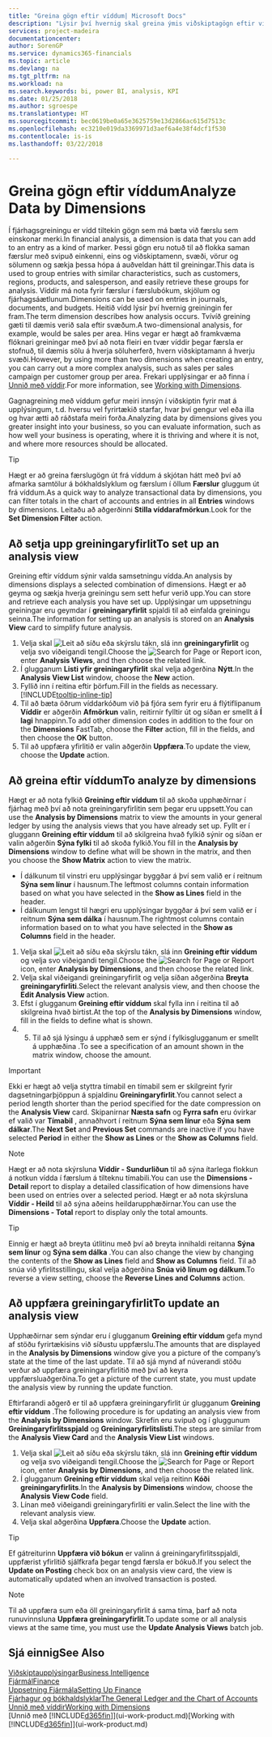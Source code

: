 ```yaml
---
title: "Greina gögn eftir víddum| Microsoft Docs"
description: "Lýsir því hvernig skal greina ýmis viðskiptagögn eftir víddum."
services: project-madeira
documentationcenter: 
author: SorenGP
ms.service: dynamics365-financials
ms.topic: article
ms.devlang: na
ms.tgt_pltfrm: na
ms.workload: na
ms.search.keywords: bi, power BI, analysis, KPI
ms.date: 01/25/2018
ms.author: sgroespe
ms.translationtype: HT
ms.sourcegitcommit: bec0619be0a65e3625759e13d2866ac615d7513c
ms.openlocfilehash: ec3210e019da3369971d3aef6a4e38f4dcf1f530
ms.contentlocale: is-is
ms.lasthandoff: 03/22/2018

---
```

#  <a name="analyze-data-by-dimensions"></a><span data-ttu-id="3e6a1-103">Greina gögn eftir víddum</span><span class="sxs-lookup"><span data-stu-id="3e6a1-103">Analyze Data by Dimensions</span></span>
<span data-ttu-id="3e6a1-104">Í fjárhagsgreiningu er vídd tiltekin gögn sem má bæta við færslu sem einskonar merki.</span><span class="sxs-lookup"><span data-stu-id="3e6a1-104">In financial analysis, a dimension is data that you can add to an entry as a kind of marker.</span></span> <span data-ttu-id="3e6a1-105">Þessi gögn eru notuð til að flokka saman færslur með svipuð einkenni, eins og viðskiptamenn, svæði, vörur og sölumenn og sækja þessa hópa á auðveldan hátt til greiningar.</span><span class="sxs-lookup"><span data-stu-id="3e6a1-105">This data is used to group entries with similar characteristics, such as customers, regions, products, and salesperson, and easily retrieve these groups for analysis.</span></span> <span data-ttu-id="3e6a1-106">Víddir má nota fyrir færslur í færslubókum, skjölum og fjárhagsáætlunum.</span><span class="sxs-lookup"><span data-stu-id="3e6a1-106">Dimensions can be used on entries in journals, documents, and budgets.</span></span> <span data-ttu-id="3e6a1-107">Heitið vídd lýsir því hvernig greiningin fer fram.</span><span class="sxs-lookup"><span data-stu-id="3e6a1-107">The term dimension describes how analysis occurs.</span></span> <span data-ttu-id="3e6a1-108">Tvívíð greining gæti til dæmis verið sala eftir svæðum.</span><span class="sxs-lookup"><span data-stu-id="3e6a1-108">A two-dimensional analysis, for example, would be sales per area.</span></span> <span data-ttu-id="3e6a1-109">Hins vegar er hægt að framkvæma flóknari greiningar með því að nota fleiri en tvær víddir þegar færsla er stofnuð, til dæmis sölu á hverja söluherferð, hvern viðskiptamann á hverju svæði.</span><span class="sxs-lookup"><span data-stu-id="3e6a1-109">However, by using more than two dimensions when creating an entry, you can carry out a more complex analysis, such as sales per sales campaign per customer group per area.</span></span> <span data-ttu-id="3e6a1-110">Frekari upplýsingar er að finna í [Unnið með víddir](finance-dimensions.md).</span><span class="sxs-lookup"><span data-stu-id="3e6a1-110">For more information, see [Working with Dimensions](finance-dimensions.md).</span></span>

<span data-ttu-id="3e6a1-111">Gagnagreining með víddum gefur meiri innsýn í viðskiptin fyrir mat á upplýsingum, t.d. hversu vel fyrirtækið starfar, hvar því gengur vel eða illa og hvar ætti að ráðstafa meiri forða.</span><span class="sxs-lookup"><span data-stu-id="3e6a1-111">Analyzing data by dimensions gives you greater insight into your business, so you can evaluate information, such as how well your business is operating, where it is thriving and where it is not, and where more resources should be allocated.</span></span>

> [!TIP]
> <span data-ttu-id="3e6a1-112">Hægt er að greina færslugögn út frá víddum á skjótan hátt með því að afmarka samtölur á bókhaldslyklum og færslum í öllum **Færslur** gluggum út frá víddum.</span><span class="sxs-lookup"><span data-stu-id="3e6a1-112">As a quick way to analyze transactional data by dimensions, you can filter totals in the chart of accounts and entries in all **Entries** windows by dimensions.</span></span> <span data-ttu-id="3e6a1-113">Leitaðu að aðgerðinni **Stilla víddarafmörkun**.</span><span class="sxs-lookup"><span data-stu-id="3e6a1-113">Look for the **Set Dimension Filter** action.</span></span>

## <a name="to-set-up-an-analysis-view"></a><span data-ttu-id="3e6a1-114">Að setja upp greiningaryfirlit</span><span class="sxs-lookup"><span data-stu-id="3e6a1-114">To set up an analysis view</span></span>  
<span data-ttu-id="3e6a1-115">Greining eftir víddum sýnir valda samsetningu vídda.</span><span class="sxs-lookup"><span data-stu-id="3e6a1-115">An analysis by dimensions displays a selected combination of dimensions.</span></span> <span data-ttu-id="3e6a1-116">Hægt er að geyma og sækja hverja greiningu sem sett hefur verið upp.</span><span class="sxs-lookup"><span data-stu-id="3e6a1-116">You can store and retrieve each analysis you have set up.</span></span> <span data-ttu-id="3e6a1-117">Upplýsingar um uppsetningu greiningar eru geymdar í **greiningaryfirlit** spjaldi til að einfalda greiningu seinna.</span><span class="sxs-lookup"><span data-stu-id="3e6a1-117">The information for setting up an analysis is stored on an **Analysis View** card to simplify future analysis.</span></span>  

1. <span data-ttu-id="3e6a1-118">Velja skal ![Leit að síðu eða skýrslu](media/ui-search/search_small.png "Leit að síðu eða skýrslu táknið") tákn, slá inn **greiningaryfirlit** og velja svo viðeigandi tengil.</span><span class="sxs-lookup"><span data-stu-id="3e6a1-118">Choose the ![Search for Page or Report](media/ui-search/search_small.png "Search for Page or Report icon") icon, enter **Analysis Views**, and then choose the related link.</span></span>  
2. <span data-ttu-id="3e6a1-119">Í glugganum **Listi yfir greiningaryfirlit** skal velja aðgerðina **Nýtt**.</span><span class="sxs-lookup"><span data-stu-id="3e6a1-119">In the **Analysis View List** window, choose the **New** action.</span></span>
3. <span data-ttu-id="3e6a1-120">Fyllið inn í reitina eftir þörfum.</span><span class="sxs-lookup"><span data-stu-id="3e6a1-120">Fill in the fields as necessary.</span></span> [!INCLUDE[tooltip-inline-tip](includes/tooltip-inline-tip_md.md)]
4. <span data-ttu-id="3e6a1-121">Til að bæta öðrum víddarkóðum við þá fjóra sem fyrir eru á flýtiflipanum **Víddir** er aðgerðin **Afmörkun** valin, reitirnir fylltir út og síðan er smellt á **Í lagi** hnappinn.</span><span class="sxs-lookup"><span data-stu-id="3e6a1-121">To add other dimension codes in addition to the four on the **Dimensions** FastTab, choose the **Filter** action, fill in the fields, and then choose the **OK** button.</span></span>  
5. <span data-ttu-id="3e6a1-122">Til að uppfæra yfirlitið er valin aðgerðin **Uppfæra**.</span><span class="sxs-lookup"><span data-stu-id="3e6a1-122">To update the view, choose the **Update** action.</span></span>

## <a name="to-analyze-by-dimensions"></a><span data-ttu-id="3e6a1-123">Að greina eftir víddum</span><span class="sxs-lookup"><span data-stu-id="3e6a1-123">To analyze by dimensions</span></span>
<span data-ttu-id="3e6a1-124">Hægt er að nota fylkið **Greining eftir víddum** til að skoða upphæðirnar í fjárhag með því að nota greiningaryfirlitin sem þegar eru uppsett.</span><span class="sxs-lookup"><span data-stu-id="3e6a1-124">You can use the **Analysis by Dimensions** matrix to view the amounts in your general ledger by using the analysis views that you have already set up.</span></span> <span data-ttu-id="3e6a1-125">Fyllt er í gluggann **Greining eftir víddum** til að skilgreina hvað fylkið sýnir og síðan er valin aðgerðin **Sýna fylki** til að skoða fylkið.</span><span class="sxs-lookup"><span data-stu-id="3e6a1-125">You fill in the **Analysis by Dimensions** window to define what will be shown in the matrix, and then you choose the **Show Matrix** action to view the matrix.</span></span>  

- <span data-ttu-id="3e6a1-126">Í dálkunum til vinstri eru upplýsingar byggðar á því sem valið er í reitnum **Sýna sem línur** í hausnum.</span><span class="sxs-lookup"><span data-stu-id="3e6a1-126">The leftmost columns contain information based on what you have selected in the **Show as Lines** field in the header.</span></span>  
- <span data-ttu-id="3e6a1-127">Í dálkunum lengst til hægri eru upplýsingar byggðar á því sem valið er í reitnum **Sýna sem dálka** í hausnum.</span><span class="sxs-lookup"><span data-stu-id="3e6a1-127">The rightmost columns contain information based on to what you have selected in the **Show as Columns** field in the header.</span></span>  

1. <span data-ttu-id="3e6a1-128">Velja skal ![Leit að síðu eða skýrslu](media/ui-search/search_small.png "Leit að síðu eða skýrslu táknið") tákn, slá inn **Greining eftir víddum** og velja svo viðeigandi tengil.</span><span class="sxs-lookup"><span data-stu-id="3e6a1-128">Choose the ![Search for Page or Report](media/ui-search/search_small.png "Search for Page or Report icon") icon, enter **Analysis by Dimensions**, and then choose the related link.</span></span>  
2. <span data-ttu-id="3e6a1-129">Velja skal viðeigandi greiningaryfirlit og velja síðan aðgerðina **Breyta greiningaryfirliti**.</span><span class="sxs-lookup"><span data-stu-id="3e6a1-129">Select the relevant analysis view,  and then choose the **Edit Analysis View** action.</span></span>
3. <span data-ttu-id="3e6a1-130">Efst í glugganum **Greining eftir víddum** skal fylla inn í reitina til að skilgreina hvað birtist.</span><span class="sxs-lookup"><span data-stu-id="3e6a1-130">At the top of the **Analysis by Dimensions** window, fill in the fields to define what is shown.</span></span>
4. 5. <span data-ttu-id="3e6a1-131">Til að sjá lýsingu á upphæð sem er sýnd í fylkisglugganum er smellt á upphæðina .</span><span class="sxs-lookup"><span data-stu-id="3e6a1-131">To see a specification of an amount shown in the matrix window, choose the amount.</span></span>  

> [!IMPORTANT]  
>   <span data-ttu-id="3e6a1-132">Ekki er hægt að velja styttra tímabil en tímabil sem er skilgreint fyrir dagsetningarþjöppun á spjaldinu **Greiningaryfirlit**.</span><span class="sxs-lookup"><span data-stu-id="3e6a1-132">You cannot select a period length shorter than the period specified for the date compression on the **Analysis View** card.</span></span> <span data-ttu-id="3e6a1-133">Skipanirnar **Næsta safn** og **Fyrra safn** eru óvirkar ef valið var **Tímabil** , annaðhvort í reitnum **Sýna sem línur** eða **Sýna sem dálkar**.</span><span class="sxs-lookup"><span data-stu-id="3e6a1-133">The **Next Set** and **Previous Set** commands are inactive if you have selected **Period** in either the **Show as Lines** or the **Show as Columns** field.</span></span>  

> [!NOTE]  
>   <span data-ttu-id="3e6a1-134">Hægt er að nota skýrsluna **Víddir - Sundurliðun** til að sýna ítarlega flokkun á notkun vídda í færslum á tilteknu tímabili.</span><span class="sxs-lookup"><span data-stu-id="3e6a1-134">You can use the **Dimensions - Detail** report to display a detailed classification of how dimensions have been used on entries over a selected period.</span></span> <span data-ttu-id="3e6a1-135">Hægt er að nota skýrsluna **Víddir - Heild** til að sýna aðeins heildarupphæðirnar.</span><span class="sxs-lookup"><span data-stu-id="3e6a1-135">You can use the **Dimensions - Total** report to display only the total amounts.</span></span>  

> [!TIP]  
>   <span data-ttu-id="3e6a1-136">Einnig er hægt að breyta útlitinu með því að breyta innihaldi reitanna **Sýna sem línur** og **Sýna sem dálka** .</span><span class="sxs-lookup"><span data-stu-id="3e6a1-136">You can also change the view by changing the contents of the **Show as Lines** field and **Show as Columns** field.</span></span> <span data-ttu-id="3e6a1-137">Til að snúa við yfirlitsstillingu, skal velja aðgerðina **Snúa við línum og dálkum**.</span><span class="sxs-lookup"><span data-stu-id="3e6a1-137">To reverse a view setting, choose the **Reverse Lines and Columns** action.</span></span>

## <a name="to-update-an-analysis-view"></a><span data-ttu-id="3e6a1-138">Að uppfæra greiningaryfirlit</span><span class="sxs-lookup"><span data-stu-id="3e6a1-138">To update an analysis view</span></span>  
<span data-ttu-id="3e6a1-139">Upphæðirnar sem sýndar eru í glugganum **Greining eftir víddum** gefa mynd af stöðu fyrirtækisins við síðustu uppfærslu.</span><span class="sxs-lookup"><span data-stu-id="3e6a1-139">The amounts that are displayed in the **Analysis by Dimensions** window give you a picture of the company’s state at the time of the last update.</span></span> <span data-ttu-id="3e6a1-140">Til að sjá mynd af núverandi stöðu verður að uppfæra greiningaryfirlitið með því að keyra uppfærsluaðgerðina.</span><span class="sxs-lookup"><span data-stu-id="3e6a1-140">To get a picture of the current state, you must update the analysis view by running the update function.</span></span>

<span data-ttu-id="3e6a1-141">Eftirfarandi aðgerð er til að uppfæra greiningaryfirlit úr glugganum **Greining eftir víddum** .</span><span class="sxs-lookup"><span data-stu-id="3e6a1-141">The following procedure is for updating an analysis view from the **Analysis by Dimensions** window.</span></span> <span data-ttu-id="3e6a1-142">Skrefin eru svipuð og í gluggunum **Greiningaryfirlitsspjald** og **Greiningaryfirlitslisti**.</span><span class="sxs-lookup"><span data-stu-id="3e6a1-142">The steps are similar from the **Analysis View Card** and the **Analysis View List** windows.</span></span>  

1. <span data-ttu-id="3e6a1-143">Velja skal ![Leit að síðu eða skýrslu](media/ui-search/search_small.png "Leit að síðu eða skýrslu táknið") tákn, slá inn **Greining eftir víddum** og velja svo viðeigandi tengil.</span><span class="sxs-lookup"><span data-stu-id="3e6a1-143">Choose the ![Search for Page or Report](media/ui-search/search_small.png "Search for Page or Report icon") icon, enter **Analysis by Dimensions**, and then choose the related link.</span></span>  
2. <span data-ttu-id="3e6a1-144">Í glugganum **Greining eftir víddum** skal velja reitinn **Kóði greiningaryfirlits**.</span><span class="sxs-lookup"><span data-stu-id="3e6a1-144">In the **Analysis by Dimensions** window, choose the **Analysis View Code** field.</span></span>  
3. <span data-ttu-id="3e6a1-145">Línan með viðeigandi greiningaryfirliti er valin.</span><span class="sxs-lookup"><span data-stu-id="3e6a1-145">Select the line with the relevant analysis view.</span></span>  
4. <span data-ttu-id="3e6a1-146">Velja skal aðgerðina **Uppfæra**.</span><span class="sxs-lookup"><span data-stu-id="3e6a1-146">Choose the **Update** action.</span></span>  

> [!TIP]  
>   <span data-ttu-id="3e6a1-147">Ef gátreiturinn **Uppfæra við bókun** er valinn á greiningaryfirlitsspjaldi, uppfærist yfirlitið sjálfkrafa þegar tengd færsla er bókuð.</span><span class="sxs-lookup"><span data-stu-id="3e6a1-147">If you select the **Update on Posting** check box on an analysis view card, the view is automatically updated when an involved transaction is posted.</span></span>

> [!NOTE]  
>   <span data-ttu-id="3e6a1-148">Til að uppfæra sum eða öll greiningaryfirlit á sama tíma, þarf að nota runuvinnsluna **Uppfæra greiningaryfirlit**.</span><span class="sxs-lookup"><span data-stu-id="3e6a1-148">To update some or all analysis views at the same time, you must use the **Update Analysis Views** batch job.</span></span>  

## <a name="see-also"></a><span data-ttu-id="3e6a1-149">Sjá einnig</span><span class="sxs-lookup"><span data-stu-id="3e6a1-149">See Also</span></span>
[<span data-ttu-id="3e6a1-150">Viðskiptaupplýsingar</span><span class="sxs-lookup"><span data-stu-id="3e6a1-150">Business Intelligence</span></span>](bi.md)  
[<span data-ttu-id="3e6a1-151">Fjármál</span><span class="sxs-lookup"><span data-stu-id="3e6a1-151">Finance</span></span>](finance.md)  
[<span data-ttu-id="3e6a1-152">Uppsetning Fjármála</span><span class="sxs-lookup"><span data-stu-id="3e6a1-152">Setting Up Finance</span></span>](finance-setup-finance.md)  
[<span data-ttu-id="3e6a1-153">Fjárhagur og bókhaldslyklar</span><span class="sxs-lookup"><span data-stu-id="3e6a1-153">The General Ledger and the Chart of Accounts</span></span>](finance-general-ledger.md)  
[<span data-ttu-id="3e6a1-154">Unnið með víddir</span><span class="sxs-lookup"><span data-stu-id="3e6a1-154">Working with Dimensions</span></span>](finance-dimensions.md)  
<span data-ttu-id="3e6a1-155">[Unnið með [!INCLUDE[d365fin](includes/d365fin_md.md)]](ui-work-product.md)</span><span class="sxs-lookup"><span data-stu-id="3e6a1-155">[Working with [!INCLUDE[d365fin](includes/d365fin_md.md)]](ui-work-product.md)</span></span>  


